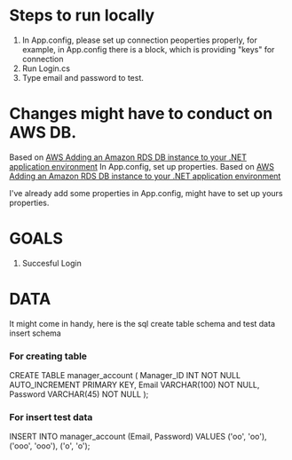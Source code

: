 # Steps to run locally 
1. In App.config, please set up connection peoperties properly,
   for example, in App.config there is a <appSettings> block, which is providing "keys" for connection
   		<add key="ConnectionString" value="Server=localhost;Database=gas;Uid=root;Pwd=88888888"/>
3. Run Login.cs
4. Type email and password to test.

# Changes might have to conduct on AWS DB.
Based on [AWS Adding an Amazon RDS DB instance to your .NET application environment](https://docs.aws.amazon.com/elasticbeanstalk/latest/dg/create_deploy_NET.rds.html)
In App.config, set up properties.
Based on [AWS Adding an Amazon RDS DB instance to your .NET application environment](https://docs.aws.amazon.com/elasticbeanstalk/latest/dg/create_deploy_NET.rds.html)<p>
I've already add some properties in App.config, might have to set up yours properties.

# GOALS
1. Succesful Login
# DATA
It might come in handy, here is the sql create table schema and test data insert schema
### For creating table
CREATE TABLE manager_account (
  Manager_ID INT NOT NULL AUTO_INCREMENT PRIMARY KEY,
  Email VARCHAR(100) NOT NULL,
  Password VARCHAR(45) NOT NULL
);
### For insert test data
INSERT INTO manager_account (Email, Password)
VALUES
  ('oo', 'oo'),
  ('ooo', 'ooo'),
  ('o', 'o');
